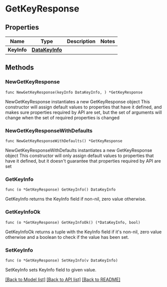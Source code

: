 # GetKeyResponse

## Properties

Name | Type | Description | Notes
------------ | ------------- | ------------- | -------------
**KeyInfo** | [**DataKeyInfo**](DataKeyInfo.md) |  | 

## Methods

### NewGetKeyResponse

`func NewGetKeyResponse(keyInfo DataKeyInfo, ) *GetKeyResponse`

NewGetKeyResponse instantiates a new GetKeyResponse object
This constructor will assign default values to properties that have it defined,
and makes sure properties required by API are set, but the set of arguments
will change when the set of required properties is changed

### NewGetKeyResponseWithDefaults

`func NewGetKeyResponseWithDefaults() *GetKeyResponse`

NewGetKeyResponseWithDefaults instantiates a new GetKeyResponse object
This constructor will only assign default values to properties that have it defined,
but it doesn't guarantee that properties required by API are set

### GetKeyInfo

`func (o *GetKeyResponse) GetKeyInfo() DataKeyInfo`

GetKeyInfo returns the KeyInfo field if non-nil, zero value otherwise.

### GetKeyInfoOk

`func (o *GetKeyResponse) GetKeyInfoOk() (*DataKeyInfo, bool)`

GetKeyInfoOk returns a tuple with the KeyInfo field if it's non-nil, zero value otherwise
and a boolean to check if the value has been set.

### SetKeyInfo

`func (o *GetKeyResponse) SetKeyInfo(v DataKeyInfo)`

SetKeyInfo sets KeyInfo field to given value.



[[Back to Model list]](../README.md#documentation-for-models) [[Back to API list]](../README.md#documentation-for-api-endpoints) [[Back to README]](../README.md)


